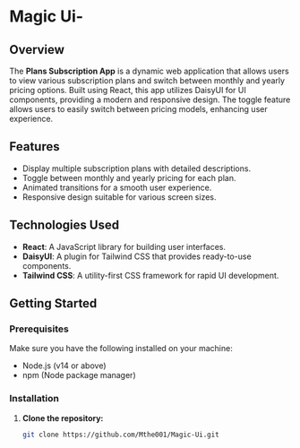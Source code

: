 # Magic Ui-

## Overview

The **Plans Subscription App** is a dynamic web application that allows users to view various subscription plans and switch between monthly and yearly pricing options. Built using React, this app utilizes DaisyUI for UI components, providing a modern and responsive design. The toggle feature allows users to easily switch between pricing models, enhancing user experience.

## Features

- Display multiple subscription plans with detailed descriptions.
- Toggle between monthly and yearly pricing for each plan.
- Animated transitions for a smooth user experience.
- Responsive design suitable for various screen sizes.

## Technologies Used

- **React**: A JavaScript library for building user interfaces.
- **DaisyUI**: A plugin for Tailwind CSS that provides ready-to-use components.
- **Tailwind CSS**: A utility-first CSS framework for rapid UI development.

## Getting Started

### Prerequisites

Make sure you have the following installed on your machine:

- Node.js (v14 or above)
- npm (Node package manager)

### Installation

1. **Clone the repository:**

   ```bash
   git clone https://github.com/Mthe001/Magic-Ui.git
